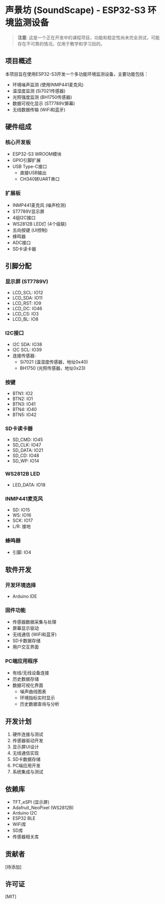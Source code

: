 # 声景坊 (SoundScape) - ESP32-S3 环境监测设备

> **注意**: 这是一个正在开发中的课程项目，功能和稳定性尚未完全测试，可能存在不可靠的情况。仅用于教学和学习目的。

## 项目概述

本项目旨在使用ESP32-S3开发一个多功能环境监测设备，主要功能包括：

- 环境噪声监测 (使用INMP441麦克风)
- 温湿度监测 (Si7021传感器)
- 光照强度监测 (BH1750传感器)
- 数据可视化显示 (ST7789V屏幕)
- 无线数据传输 (WiFi和蓝牙)

## 硬件组成

### 核心开发板
- ESP32-S3 WROOM模块
- GPIO引脚扩展
- USB Type-C接口
  - 直接USB输出
  - CH340转UART串口

### 扩展板
- INMP441麦克风 (噪声检测)
- ST7789V显示屏
- 4组I2C接口
- WS2812B LED灯 (4个级联)
- 五向按键 (UI控制)
- 蜂鸣器
- ADC接口
- SD卡读卡器

## 引脚分配

### 显示屏 (ST7789V)
- LCD_SCL: IO12
- LCD_SDA: IO11
- LCD_RST: IO9
- LCD_DC: IO46
- LCD_CS: IO3
- LCD_BL: IO8

### I2C接口
- I2C SDA: IO38
- I2C SCL: IO39
- 连接传感器:
  - Si7021 (温湿度传感器，地址0x40)
  - BH1750 (光照传感器，地址0x23)

### 按键
- BTN1: IO2
- BTN2: IO1
- BTN3: IO41
- BTN4: IO40
- BTN5: IO42

### SD卡读卡器
- SD_CMD: IO45
- SD_CLK: IO47
- SD_DATA: IO21
- SD_CD: IO48
- SD_WP: IO14

### WS2812B LED
- LED_DATA: IO18

### INMP441麦克风
- SD: IO15
- WS: IO16
- SCK: IO17
- L/R: 接地

### 蜂鸣器
- 引脚: IO4

## 软件开发

### 开发环境选择
- Arduino IDE

### 固件功能
- 传感器数据采集与处理
- 屏幕显示驱动
- 无线通信 (WiFi和蓝牙)
- SD卡数据存储
- 用户交互界面

### PC端应用程序
- 有线/无线设备连接
- 历史数据存储
- 数据可视化界面
  - 噪声曲线图表
  - 环境指标实时显示
  - 历史数据查询与分析

## 开发计划

1. 硬件连接与测试
2. 传感器驱动开发
3. 显示屏UI设计
4. 无线通信实现
5. SD卡数据存储
6. PC端应用开发
7. 系统集成与测试

## 依赖库

- TFT_eSPI (显示屏)
- Adafruit_NeoPixel (WS2812B)
- Arduino I2C
- ESP32 BLE
- WiFi库
- SD库
- 传感器相关库

## 贡献者

[待添加]

## 许可证

[MIT] 